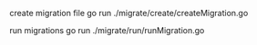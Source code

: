 create migration file
go run ./migrate/create/createMigration.go

run migrations
go run ./migrate/run/runMigration.go
